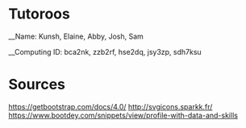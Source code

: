 # Tutoroos

__Name: Kunsh, Elaine, Abby, Josh, Sam

__Computing ID: bca2nk, zzb2rf, hse2dq, jsy3zp, sdh7ksu

# Sources

https://getbootstrap.com/docs/4.0/
http://svgicons.sparkk.fr/
https://www.bootdey.com/snippets/view/profile-with-data-and-skills
